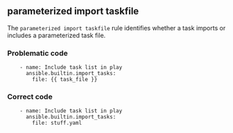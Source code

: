 
##  parameterized import taskfile
The `parameterized import taskfile` rule identifies whether a task imports or includes a parameterized task file.

### Problematic code

```
    - name: Include task list in play
      ansible.builtin.import_tasks:
        file: {{ task_file }} 

```
### Correct code

```
    - name: Include task list in play
      ansible.builtin.import_tasks:
        file: stuff.yaml
```